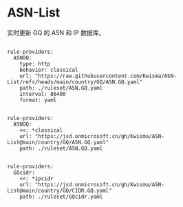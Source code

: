 
# ASN-List

实时更新 GQ 的 ASN 和 IP 数据库。

<pre><code class="language-javascript">
rule-providers:
  ASNGQ:
    type: http
    behavior: classical
    url: "https://raw.githubusercontent.com/Kwisma/ASN-List/refs/heads/main/country/GQ/ASN.GQ.yaml"
    path: ./ruleset/ASN.GQ.yaml
    interval: 86400
    format: yaml
</code></pre>

<pre><code class="language-javascript">
rule-providers:
  ASNGQ:
    <<: *classical
    url: "https://jsd.onmicrosoft.cn/gh/Kwisma/ASN-List@main/country/GQ/ASN.GQ.yaml"
    path: ./ruleset/ASN.GQ.yaml
</code></pre>

<pre><code class="language-javascript">
rule-providers:
  GQcidr:
    <<: *ipcidr
    url: "https://jsd.onmicrosoft.cn/gh/Kwisma/ASN-List@main/country/GQ/CIDR.GQ.yaml"
    path: ./ruleset/GQcidr.yaml
</code></pre>